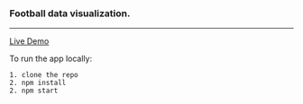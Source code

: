 ### Football data visualization.
---
[Live Demo](https://morsko1.github.io/football-data-visualization/)   


To run the app locally:
```
1. clone the repo
2. npm install
2. npm start
```
